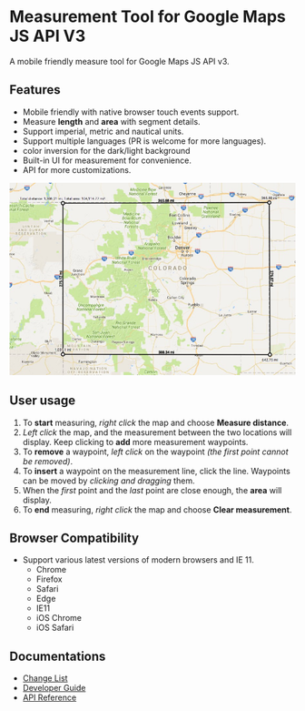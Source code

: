 # Measurement Tool for Google Maps JS API V3

A mobile friendly measure tool for Google Maps JS API v3.

## Features
- Mobile friendly with native browser touch events support.
- Measure **length** and **area** with segment details.
- Support imperial, metric and nautical units.
- Support multiple languages (PR is welcome for more languages).
- color inversion for the dark/light background
- Built-in UI for measurement for convenience.
- API for more customizations.


![demo screen shot](https://raw.githubusercontent.com/flurryunicorn/MeasureTool-GoogleMaps-V3/master/demo.jpg)

## User usage
1. To **start** measuring, *right click* the map and choose **Measure distance**.
1. *Left click* the map, and the measurement between the two locations will display. Keep clicking to **add** more measurement waypoints.
1. To **remove** a waypoint, *left click* on the waypoint *(the first point cannot be removed)*.
1. To **insert** a waypoint on the measurement line, click the line. Waypoints can be moved by *clicking and dragging* them.
1. When the *first* point and the *last* point are close enough, the **area** will display.
1. To **end** measuring, *right click* the map and choose **Clear measurement**.

## Browser Compatibility
- Support various latest versions of modern browsers and IE 11.
  - Chrome
  - Firefox
  - Safari
  - Edge
  - IE11
  - iOS Chrome
  - iOS Safari
    
## Documentations
- [Change List](https://github.com/flurryunicorn/MeasureTool-GoogleMaps-V3/blob/master/docs/CHANGES.md)
- [Developer Guide](https://github.com/flurryunicorn/MeasureTool-GoogleMaps-V3/blob/master/docs/GUIDE.md)
- [API Reference](https://github.com/flurryunicorn/MeasureTool-GoogleMaps-V3/blob/master/docs/REFERENCE.md)
